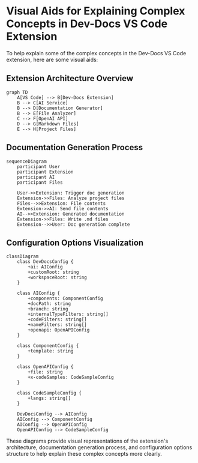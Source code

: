 # Visual Aids for Explaining Complex Concepts in Dev-Docs VS Code Extension

To help explain some of the complex concepts in the Dev-Docs VS Code extension, here are some visual aids:

## Extension Architecture Overview

```mermaid
graph TD
    A[VS Code] --> B[Dev-Docs Extension]
    B --> C[AI Service]
    B --> D[Documentation Generator]
    B --> E[File Analyzer]
    C --> F[OpenAI API]
    D --> G[Markdown Files]
    E --> H[Project Files]
```

## Documentation Generation Process

```mermaid
sequenceDiagram
    participant User
    participant Extension
    participant AI
    participant Files
    
    User->>Extension: Trigger doc generation
    Extension->>Files: Analyze project files
    Files-->>Extension: File contents
    Extension->>AI: Send file contents
    AI-->>Extension: Generated documentation
    Extension->>Files: Write .md files
    Extension-->>User: Doc generation complete
```

## Configuration Options Visualization

```mermaid
classDiagram
    class DevDocsConfig {
        +ai: AIConfig
        +customRoot: string
        +workspaceRoot: string
    }
    
    class AIConfig {
        +components: ComponentConfig
        +docPath: string
        +branch: string
        +internalTypeFilters: string[]
        +codeFilters: string[]
        +nameFilters: string[]
        +openapi: OpenAPIConfig
    }
    
    class ComponentConfig {
        +template: string  
    }
    
    class OpenAPIConfig {
        +file: string
        +x-codeSamples: CodeSampleConfig
    }
    
    class CodeSampleConfig {
        +langs: string[]
    }
    
    DevDocsConfig --> AIConfig
    AIConfig --> ComponentConfig
    AIConfig --> OpenAPIConfig
    OpenAPIConfig --> CodeSampleConfig
```

These diagrams provide visual representations of the extension's architecture, documentation generation process, and configuration options structure to help explain these complex concepts more clearly.